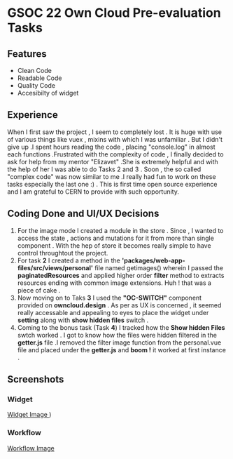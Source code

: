 # GSOC 22 Own Cloud Pre-evaluation Tasks
## Features

- Clean Code
- Readable Code
- Quality Code
- Accesibilty of widget 

## Experience
When I first saw the project , I  seem to completely lost . It is huge with use of various things like vuex , mixins with which I was unfamiliar . But I didn't give up .I spent hours reading the code , placing "console.log" in almost each functions .Frustrated with the complexity of code , I finally decided to ask for help from my mentor "Elizavet" .She is extremely helpful and  with the help of her I was able to do Tasks 2 and 3 . Soon , the so called "complex code" was now similar to me .I really had fun to work on these tasks especially the last one :) .
This is first time open source experience and I am grateful to CERN to provide with such opportunity.
## Coding Done and UI/UX Decisions

1) For the image mode I created a module in the store . Since , I wanted to access the state , actions and mutations for it from more than single component . With the hep of store it becomes really simple to have control throughtout the project. 
2) For task **2** I created a method in the **'packages/web-app-files/src/views/personal'** file named getimages() wherein I passed the **paginatedResources** and applied higher order **filter** method to extracts resources ending with common image extensions. Huh ! that was a piece of cake .
3) Now moving on to Taks **3** I used the **"OC-SWITCH"** component provided on **owncloud.design** . As per as UX is concerned , it seemed really accessable and appealing to eyes to place the widget under **setting** along with **show hidden files** switch . 
4) Coming to the bonus task (Task **4**)  I tracked how the **Show hidden Files** swtch worked . I got to know how the files were hidden filtered in the **getter.js** file .I removed the filter image function from the personal.vue file and placed under the **getter.js** and **boom !** it worked at first instance .

## Screenshots
### Widget
[Widget Image ](https://drive.google.com/uc?export=view&id=1uDecZUUsAbp4Jq3Im3Twemou3B8ET7s0) )

### Workflow
[Workflow Image ](https://drive.google.com/uc?export=view&id=1Ghc7zPijpYIf6JcURax8tRXLQZc8sTC-) 
